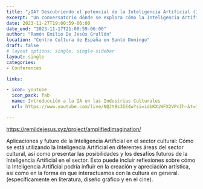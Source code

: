 ```yaml
---
title: "¿IA? Descubriendo el potencial de la Inteligencia Artificial (IA) en la cultura"
excerpt: "Un conversatorio dónde se explora cómo la Inteligencia Artificial está cambiando la producción y distribución de las industrias culturales, analiznado cómo se utiliza para generar contenido creativo, personalizar recomendaciones culturales y ampliar el acceso a la cultura."
date: 2023-11-27T19:00:59-06:00
date_end: "2023-11-17T21:00:59-06:00"
author: "Ramón Emilio De Jesús Grullón"
location: "Centro Cultura de España en Santo Domingo"
draft: false
# layout options: single, single-sidebar
layout: single
categories:
- Conferences

links:

- icon: youtube
  icon_pack: fab
  name: Introducción a la IA en las Industrias Culturales
  url: https://www.youtube.com/live/NQJt8s3IE4w?si=idbKXiWFX2VPcIh-&t=3007

---
```


https://remildejesus.xyz/project/amplifiedimagination/

Aplicaciones y futuro de la Inteligencia Artificial en el sector cultural: Cómo se está utilizando la Inteligencia Artificial en diferentes áreas del sector cultural, así como presentar las posibilidades y los desafíos futuros de la Inteligencia Artificial en el sector. Esto puede incluir reflexiones sobre cómo la Inteligencia Artificial podría influir en la creación y apreciación artística, así como en la forma en que interactuamos con la cultura en general. (específicamente en literatura, diseño gráfico y en el cine).

